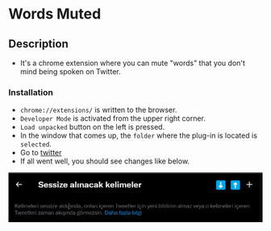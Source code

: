 # Words Muted

## Description
- It's a chrome extension where you can mute "words" that you don't mind being spoken on Twitter.

### Installation
- `chrome://extensions/` is written to the browser.
- `Developer Mode` is activated from the upper right corner.
- `Load unpacked` button on the left is pressed.
- In the window that comes up, the `folder` where the plug-in is located is `selected`.
- Go to [twitter](https://twitter.com/settings/muted_keywords)
- If all went well, you should see changes like below.

![image info](ss.png)